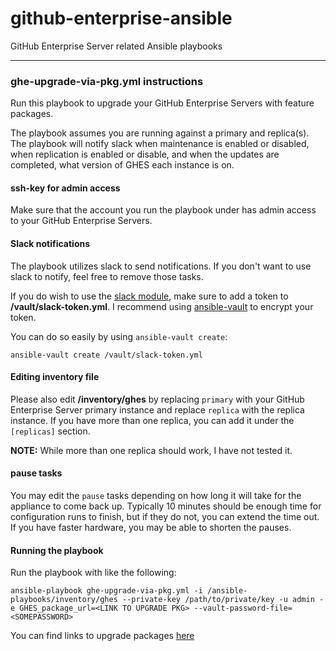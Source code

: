 # github-enterprise-ansible
GitHub Enterprise Server related Ansible playbooks

---
### ghe-upgrade-via-pkg.yml instructions

Run this playbook to upgrade your GitHub Enterprise Servers with feature packages.

The playbook assumes you are running against a primary and replica(s). The playbook will notify slack when maintenance is enabled or disabled, when replication is enabled or disable, and when the updates are completed, what version of GHES each instance is on. 

#### ssh-key for admin access

Make sure that the account you run the playbook under has admin access to your GitHub Enterprise Servers. 

#### Slack notifications
The playbook utilizes slack to send notifications. If you don't want to use slack to notify, feel free to remove those tasks. 

If you do wish to use the [slack module](https://docs.ansible.com/ansible/latest/modules/slack_module.html), make sure to add a token to **/vault/slack-token.yml**. I recommend using [ansible-vault](https://docs.ansible.com/ansible/latest/user_guide/vault.html?highlight=ansible%20vault) to encrypt your token. 

You can do so easily by using `ansible-vault create`:

```
ansible-vault create /vault/slack-token.yml
```

#### Editing inventory file

Please also edit **/inventory/ghes** by replacing `primary` with your GitHub Enterprise Server primary instance and replace `replica` with the replica instance. If you have more than one replica, you can add it under the `[replicas]` section. 

**NOTE:** While more than one replica should work, I have not tested it.

#### pause tasks

You may edit the `pause` tasks depending on how long it will take for the appliance to come back up. Typically 10 minutes should be enough time for configuration runs to finish, but if they do not, you can extend the time out. If you have faster hardware, you may be able to shorten the pauses.

#### Running the playbook

Run the playbook with like the following:

```
ansible-playbook ghe-upgrade-via-pkg.yml -i /ansible-playbooks/inventory/ghes --private-key /path/to/private/key -u admin -e GHES_package_url=<LINK TO UPGRADE PKG> --vault-password-file=<SOMEPASSWORD> 
```

You can find links to upgrade packages [here](https://enterprise.github.com/releases)




